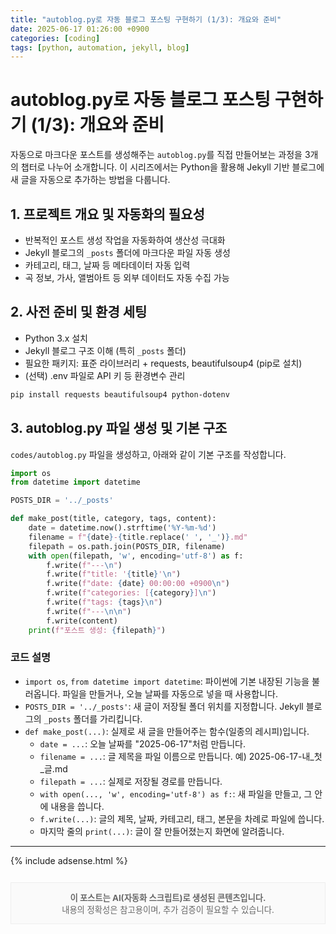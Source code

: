 ```yaml
---
title: "autoblog.py로 자동 블로그 포스팅 구현하기 (1/3): 개요와 준비"
date: 2025-06-17 01:26:00 +0900
categories: [coding]
tags: [python, automation, jekyll, blog]
---
```


# autoblog.py로 자동 블로그 포스팅 구현하기 (1/3): 개요와 준비

자동으로 마크다운 포스트를 생성해주는 `autoblog.py`를 직접 만들어보는 과정을 3개의 챕터로 나누어 소개합니다. 이 시리즈에서는 Python을 활용해 Jekyll 기반 블로그에 새 글을 자동으로 추가하는 방법을 다룹니다.

## 1. 프로젝트 개요 및 자동화의 필요성
- 반복적인 포스트 생성 작업을 자동화하여 생산성 극대화
- Jekyll 블로그의 `_posts` 폴더에 마크다운 파일 자동 생성
- 카테고리, 태그, 날짜 등 메타데이터 자동 입력
- 곡 정보, 가사, 앨범아트 등 외부 데이터도 자동 수집 가능

## 2. 사전 준비 및 환경 세팅
- Python 3.x 설치
- Jekyll 블로그 구조 이해 (특히 `_posts` 폴더)
- 필요한 패키지: 표준 라이브러리 + requests, beautifulsoup4 (pip로 설치)
- (선택) .env 파일로 API 키 등 환경변수 관리

```bash
pip install requests beautifulsoup4 python-dotenv
```

## 3. autoblog.py 파일 생성 및 기본 구조
`codes/autoblog.py` 파일을 생성하고, 아래와 같이 기본 구조를 작성합니다.

```python
import os
from datetime import datetime

POSTS_DIR = '../_posts'

def make_post(title, category, tags, content):
    date = datetime.now().strftime('%Y-%m-%d')
    filename = f"{date}-{title.replace(' ', '_')}.md"
    filepath = os.path.join(POSTS_DIR, filename)
    with open(filepath, 'w', encoding='utf-8') as f:
        f.write(f"---\n")
        f.write(f"title: '{title}'\n")
        f.write(f"date: {date} 00:00:00 +0900\n")
        f.write(f"categories: [{category}]\n")
        f.write(f"tags: {tags}\n")
        f.write(f"---\n\n")
        f.write(content)
    print(f"포스트 생성: {filepath}")
```

### 코드 설명
- `import os`, `from datetime import datetime`: 파이썬에 기본 내장된 기능을 불러옵니다. 파일을 만들거나, 오늘 날짜를 자동으로 넣을 때 사용합니다.
- `POSTS_DIR = '../_posts'`: 새 글이 저장될 폴더 위치를 지정합니다. Jekyll 블로그의 `_posts` 폴더를 가리킵니다.
- `def make_post(...)`: 실제로 새 글을 만들어주는 함수(일종의 레시피)입니다.
    - `date = ...`: 오늘 날짜를 "2025-06-17"처럼 만듭니다.
    - `filename = ...`: 글 제목을 파일 이름으로 만듭니다. 예) 2025-06-17-내_첫_글.md
    - `filepath = ...`: 실제로 저장될 경로를 만듭니다.
    - `with open(..., 'w', encoding='utf-8') as f:`: 새 파일을 만들고, 그 안에 내용을 씁니다.
    - `f.write(...)`: 글의 제목, 날짜, 카테고리, 태그, 본문을 차례로 파일에 씁니다.
    - 마지막 줄의 `print(...)`: 글이 잘 만들어졌는지 화면에 알려줍니다.

---
{% include adsense.html %}
<div style="margin-top:2em; padding:1em; border:1px solid #eee; background:#fafafa; font-size:0.95em; color:#666; text-align:center;">
  <strong>이 포스트는 AI(자동화 스크립트)로 생성된 콘텐츠입니다.</strong><br>
  내용의 정확성은 참고용이며, 추가 검증이 필요할 수 있습니다.
</div>
